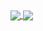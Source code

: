 
<a href="https://github.com/MylonasDimitris/github-readme-stats">
  <img align="center" src="https://github-readme-stats-drab-beta-74.vercel.app/api?username=MylonasDimitris" />
</a>
<a href="https://github.com/MylonasDimitris/convoychat">
  <img align="center" src="https://github-readme-stats-drab-beta-74.vercel.app/api/top-langs?username=MylonasDimitris&layout=compact&langs_count=8&card_width=320" />
</a>
